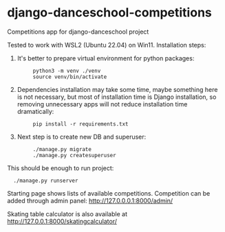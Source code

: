 # django-danceschool-competitions
Competitions app for django-danceschool project

Tested to work with WSL2 (Ubuntu 22.04) on Win11. Installation steps:

1. It's better to prepare virtual environment for python packages:
      
            python3 -m venv ./venv 
            source venv/bin/activate

2. Dependencies installation may take some time, maybe something here is not necessary, but most of installation time is Django installation, so removing unnecessary apps will not reduce installation time dramatically:
      
            pip install -r requirements.txt
  
3. Next step is to create new DB and superuser:
      
            ./manage.py migrate
            ./manage.py createsuperuser
  
This should be enough to run project:
      
      ./manage.py runserver

Starting page shows lists of available competitions. Competition can be added through admin panel: http://127.0.0.0.1:8000/admin/

Skating table calculator is also available at http://127.0.0.1:8000/skatingcalculator/
